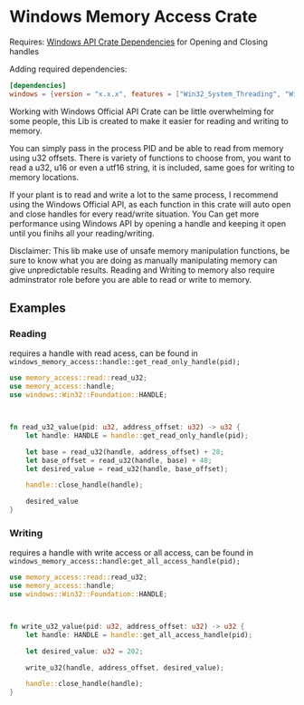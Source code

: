# Windows Memory Access Crate
Requires: <a href="https://crates.io/crates/windows">Windows API Crate Dependencies</a> for Opening and Closing handles

Adding required dependencies:
```toml
[dependencies]
windows = {version = "x.x.x", features = ["Win32_System_Threading", "Win32_Foundation"]}
```
Working with Windows Official API Crate can be little overwhelming for some people, this Lib is created to make it easier for reading and writing to memory.

You can simply pass in the process PID  and be able to read from memory using u32 offsets. There is variety of functions to choose from, you want to read a u32, u16 or even a utf16 string, it is included, same goes for writing to memory locations.

If your plant is to read and write a lot to the same process, I recommend using the Windows Official API, as each function in this crate will auto open and close handles for every read/write situation. You Can get more performance using Windows API by opening a handle and keeping it open until you finihs all your reading/writing.

Disclaimer: This lib make use of unsafe memory manipulation functions, be sure to know what you are doing as manually manipulating memory can give unpredictable results. Reading and Writing to memory also require adminstrator role before you are able to read or write to memory.

## Examples

### Reading
requires a handle with read acess, can be found in `windows_memory_access::handle::get_read_only_handle(pid);`
```rs
use memory_access::read::read_u32;
use memory_access::handle;
use windows::Win32::Foundation::HANDLE;



fn read_u32_value(pid: u32, address_offset: u32) -> u32 {
    let handle: HANDLE = handle::get_read_only_handle(pid);

    let base = read_u32(handle, address_offset) + 28;
    let base_offset = read_u32(handle, base) + 48;
    let desired_value = read_u32(handle, base_offset);

    handle::close_handle(handle);

    desired_value
}
```

### Writing
requires a handle with write access or all access, can be found in `windows_memory_access::handle:get_all_access_handle(pid);`
```rs
use memory_access::read::read_u32;
use memory_access::handle;
use windows::Win32::Foundation::HANDLE;



fn write_u32_value(pid: u32, address_offset: u32) -> u32 {
    let handle: HANDLE = handle::get_all_access_handle(pid);

    let desired_value: u32 = 202;

    write_u32(handle, address_offset, desired_value);

    handle::close_handle(handle);
}
```
